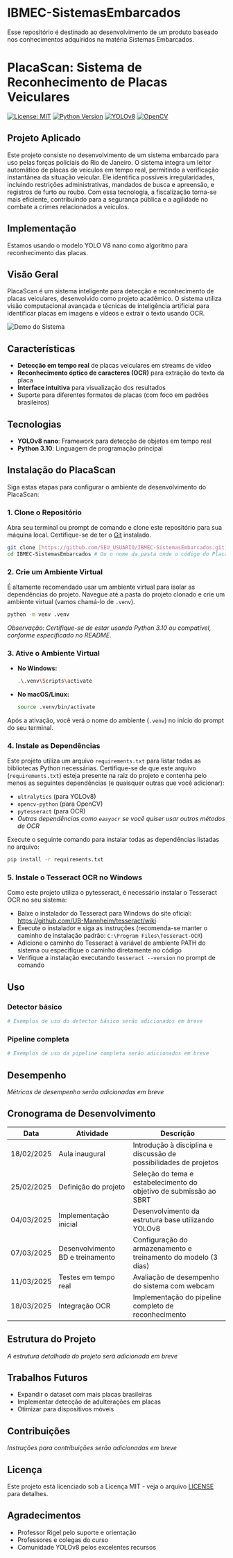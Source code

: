 # IBMEC-SistemasEmbarcados

Esse repositório é destinado ao desenvolvimento de um produto baseado nos conhecimentos adquiridos na matéria Sistemas Embarcados.

# PlacaScan: Sistema de Reconhecimento de Placas Veiculares

[![License: MIT](https://img.shields.io/badge/License-MIT-yellow.svg)](https://opensource.org/licenses/MIT)
[![Python Version](https://img.shields.io/badge/python-3.10-blue.svg)](https://www.python.org/downloads/release/python-3100/)
[![YOLOv8](https://img.shields.io/badge/YOLOv8-2023-green.svg)](https://github.com/ultralytics/ultralytics)
[![OpenCV](https://img.shields.io/badge/OpenCV-4.7.0-red.svg)](https://opencv.org/)

## Projeto Aplicado

Este projeto consiste no desenvolvimento de um sistema embarcado para uso pelas forças policiais do Rio de Janeiro. O sistema integra um leitor automático de placas de veículos em tempo real, permitindo a verificação instantânea da situação veicular. Ele identifica possíveis irregularidades, incluindo restrições administrativas, mandados de busca e apreensão, e registros de furto ou roubo. Com essa tecnologia, a fiscalização torna-se mais eficiente, contribuindo para a segurança pública e a agilidade no combate a crimes relacionados a veículos.

## Implementação

Estamos usando o modelo YOLO V8 nano como algoritmo para reconhecimento das placas.

## Visão Geral

PlacaScan é um sistema inteligente para detecção e reconhecimento de placas veiculares, desenvolvido como projeto acadêmico. O sistema utiliza visão computacional avançada e técnicas de inteligência artificial para identificar placas em imagens e vídeos e extrair o texto usando OCR.

![Demo do Sistema](imagens/projeto1.jpeg)

## Características

- **Detecção em tempo real** de placas veiculares em streams de vídeo
- **Reconhecimento óptico de caracteres (OCR)** para extração do texto da placa
- **Interface intuitiva** para visualização dos resultados
- Suporte para diferentes formatos de placas (com foco em padrões brasileiros)

## Tecnologias

- **YOLOv8 nano**: Framework para detecção de objetos em tempo real
- **Python 3.10**: Linguagem de programação principal
<!-- - **OpenCV 4.7.0**: Processamento de imagens e manipulação de vídeo
- **Tesseract & EasyOCR**: Motores de reconhecimento de caracteres
- **SQLite**: Armazenamento local de dados e resultados// -->

## Instalação do PlacaScan

Siga estas etapas para configurar o ambiente de desenvolvimento do PlacaScan:

### 1. Clone o Repositório
Abra seu terminal ou prompt de comando e clone este repositório para sua máquina local. Certifique-se de ter o [Git](https://git-scm.com/) instalado.

```bash
git clone [https://github.com/SEU_USUARIO/IBMEC-SistemasEmbarcados.git](https://github.com/SEU_USUARIO/IBMEC-SistemasEmbarcados.git) # Substitua pelo URL correto do seu repositório
cd IBMEC-SistemasEmbarcados # Ou o nome da pasta onde o código do PlacaScan está localizado
```

### 2. Crie um Ambiente Virtual
É altamente recomendado usar um ambiente virtual para isolar as dependências do projeto. Navegue até a pasta do projeto clonado e crie um ambiente virtual (vamos chamá-lo de `.venv`).

```bash
python -m venv .venv
```
*Observação: Certifique-se de estar usando Python 3.10 ou compatível, conforme especificado no README.*

### 3. Ative o Ambiente Virtual
* **No Windows:**
    ```bash
    .\.venv\Scripts\activate
    ```
* **No macOS/Linux:**
    ```bash
    source .venv/bin/activate
    ```
Após a ativação, você verá o nome do ambiente (`.venv`) no início do prompt do seu terminal.

### 4. Instale as Dependências
Este projeto utiliza um arquivo `requirements.txt` para listar todas as bibliotecas Python necessárias. Certifique-se de que este arquivo (`requirements.txt`) esteja presente na raiz do projeto e contenha pelo menos as seguintes dependências (e quaisquer outras que você adicionar):

* `ultralytics` (para YOLOv8)
* `opencv-python` (para OpenCV)
* `pytesseract` (para OCR)
* *Outras dependências como `easyocr` se você quiser usar outros métodos de OCR*

Execute o seguinte comando para instalar todas as dependências listadas no arquivo:

```bash
pip install -r requirements.txt
```

### 5. Instale o Tesseract OCR no Windows
Como este projeto utiliza o pytesseract, é necessário instalar o Tesseract OCR no seu sistema:

* Baixe o instalador do Tesseract para Windows do site oficial: https://github.com/UB-Mannheim/tesseract/wiki
* Execute o instalador e siga as instruções (recomenda-se manter o caminho de instalação padrão: `C:\Program Files\Tesseract-OCR`)
* Adicione o caminho do Tesseract à variável de ambiente PATH do sistema ou especifique o caminho diretamente no código
* Verifique a instalação executando `tesseract --version` no prompt de comando

## Uso

### Detector básico

```python
# Exemplos de uso do detector básico serão adicionados em breve
```

### Pipeline completa

```python
# Exemplos de uso da pipeline completa serão adicionados em breve
```

## Desempenho

_Métricas de desempenho serão adicionadas em breve_

## Cronograma de Desenvolvimento

| Data | Atividade | Descrição |
|------|-----------|-----------|
| 18/02/2025 | Aula inaugural | Introdução à disciplina e discussão de possibilidades de projetos |
| 25/02/2025 | Definição do projeto | Seleção do tema e estabelecimento do objetivo de submissão ao SBRT |
| 04/03/2025 | Implementação inicial | Desenvolvimento da estrutura base utilizando YOLOv8 |
| 07/03/2025 | Desenvolvimento BD e treinamento | Configuração do armazenamento e treinamento do modelo (3 dias) |
| 11/03/2025 | Testes em tempo real | Avaliação de desempenho do sistema com webcam |
| 18/03/2025 | Integração OCR | Implementação do pipeline completo de reconhecimento |

## Estrutura do Projeto

_A estrutura detalhada do projeto será adicionada em breve_

## Trabalhos Futuros

- Expandir o dataset com mais placas brasileiras
- Implementar detecção de adulterações em placas
- Otimizar para dispositivos móveis

## Contribuições

_Instruções para contribuições serão adicionadas em breve_

## Licença

Este projeto está licenciado sob a Licença MIT - veja o arquivo [LICENSE](LICENSE) para detalhes.

## Agradecimentos

- Professor Rigel pelo suporte e orientação
- Professores e colegas do curso
- Comunidade YOLOv8 pelos excelentes recursos
<!-- - Contribuidores dos projetos OpenCV, Tesseract e EasyOCR -->
